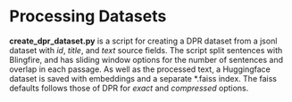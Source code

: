 # Processing Datasets

**create_dpr_dataset.py** is a script for creating a DPR dataset from a jsonl dataset
with *id*, *title*, and *text* source fields. The script split sentences with Blingfire, and has
sliding window options for the number of sentences and overlap in each passage. As well as the processed
text, a Huggingface dataset is saved with embeddings and a separate *.faiss index. The faiss defaults
follows those of DPR for *exact* and *compressed* options.